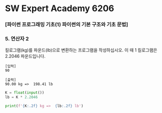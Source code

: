 # SW Expert Academy 6206

###  [파이썬 프로그래밍 기초(1) 파이썬의 기본 구조와 기초 문법]

###  5. 연산자 2



킬로그램(kg)를 파운드(lb)으로 변환하는 프로그램을 작성하십시오.
이 때 1 킬로그램은 2.2046 파운드입니다.

```mark
[입력]
90

[출력]
90.00 kg =>  198.41 lb
```



```python
K = float(input())
lb = K * 2.2046

print(f'{K:.2f} kg =>  {lb:.2f} lb')
```

